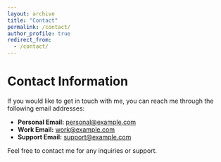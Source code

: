 ```yaml
---
layout: archive
title: "Contact"
permalink: /contact/
author_profile: true
redirect_from:
  - /contact/
---
```


<!-- {% include base_path %} -->

# Contact Information

If you would like to get in touch with me, you can reach me through the following email addresses:

- **Personal Email:** [personal@example.com](mailto:personal@example.com)
- **Work Email:** [work@example.com](mailto:work@example.com)
- **Support Email:** [support@example.com](mailto:support@example.com)

Feel free to contact me for any inquiries or support.